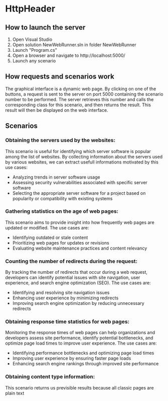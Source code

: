 # HttpHeader

## How to launch the server
1. Open Visual Studio
2. Open solution NewWebRunner.sln in folder NewWebRunner
3. Launch "Program.cs"
4. Open a browser and navigate to http://localhost:5000/
5. Launch any scenario

## How requests and scenarios work
The graphical interface is a dynamic web page. By clicking on one of the buttons, a request is sent to the server on port 5000 containing the scenario number to be performed. The server retrieves this number and calls the corresponding class for this scenario, and then returns the result. This result will then be displayed on the web interface.

## Scenarios
### Obtaining the servers used by the websites:
This scenario is useful for identifying which server software is popular among the list of websites. By collecting information about the servers used by various websites, we can extract usefull informations motivated by this use cases:
- Analyzing trends in server software usage
- Assessing security vulnerabilities associated with specific server software
- Selecting the appropriate server software for a project based on popularity or compatibility with existing systems

### Gathering statistics on the age of web pages:
This scenario aims to provide insight into how frequently web pages are updated or modified. The use cases are:
- Identifying outdated or stale content
- Prioritizing web pages for updates or revisions
- Evaluating website maintenance practices and content relevancy

### Counting the number of redirects during the request:
By tracking the number of redirects that occur during a web request, developers can identify potential issues with site navigation, user experience, and search engine optimization (SEO). The use cases are:
- Identifying and resolving site navigation issues
- Enhancing user experience by minimizing redirects
- Improving search engine optimization by reducing unnecessary redirects

### Obtaining response time statistics for web pages:
Monitoring the response times of web pages can help organizations and developers assess site performance, identify potential bottlenecks, and optimize page load times to improve user experience. The use cases are:
- Identifying performance bottlenecks and optimizing page load times
- Improving user experience by ensuring faster page loads
- Enhancing search engine rankings through improved site performance

### Obtaining content type information:
This scenario returns us previsible results because all classic pages are plain text
